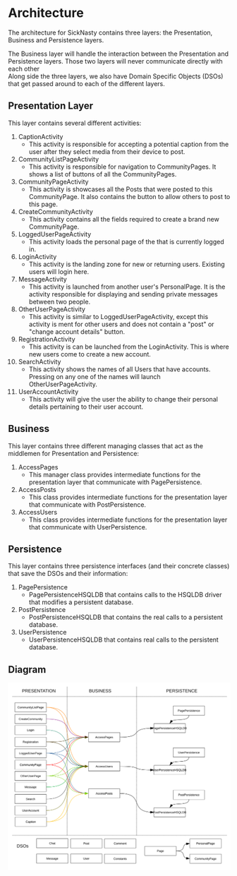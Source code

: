 # Architecture
The architecture for SickNasty contains three layers: the Presentation, Business and Persistence layers.  
  

The Business layer will handle the interaction between the Presentation and Persistence layers. Those two layers will never communicate directly with each other  
Along side the three layers, we also have Domain Specific Objects (DSOs) that get passed around to each of the different layers.  
  
## Presentation Layer
This layer contains several different activities:
1. CaptionActivity
    - This activity is responsible for accepting a potential caption from the user after they select media from their device to post.
2. CommunityListPageActivity
    - This activity is responsible for navigation to CommunityPages. It shows a list of buttons of all the CommunityPages.
3. CommunityPageActivity
    - This activity is showcases all the Posts that were posted to this CommunityPage. It also contains the button to allow others to post to this page.
4. CreateCommunityActivity
    - This activity contains all the fields required to create a brand new CommunityPage.
5. LoggedUserPageActivity
    - This activity loads the personal page of the that is currently logged in.
6. LoginActivity
    - This activity is the landing zone for new or returning users. Existing users will login here.
7. MessageActivity
    - This activity is launched from another user's PersonalPage. It is the activity responsible for displaying and sending private messages between two people.
8. OtherUserPageActivity
    - This activity is similar to LoggedUserPageActivity, except this activity is ment for other users and does not contain a "post" or "change account details" button.
9. RegistrationActivity
    - This activity is can be launched from the LoginActivity. This is where new users come to create a new account.
10. SearchActivity
    - This activity shows the names of all Users that have accounts. Pressing on any one of the names will launch OtherUserPageActivity.
11. UserAccountActivity
    - This activity will give the user the ability to change their personal details pertaining to their user account.
  
## Business
This layer contains three different managing classes that act as the middlemen for Presentation and Persistence:
1. AccessPages
    - This manager class provides intermediate functions for the presentation layer that communicate with PagePersistence.
2. AccessPosts
    - This class provides intermediate functions for the presentation layer that communicate with PostPersistence.
3. AccessUsers
    - This class provides intermediate functions for the presentation layer that communicate with UserPersistence.
  
## Persistence
This layer contains three persistence interfaces (and their concrete classes) that save the DSOs and their information:
1. PagePersistence
    - PagePersistenceHSQLDB that contains calls to the HSQLDB driver that modifies a persistent database.
2. PostPersistence
    - PostPersistenceHSQLDB that contains the real calls to a persistent database.
3. UserPersistence
    - UserPersistenceHSQLDB that contains real calls to the persistent database.
  
## Diagram
![](diagram.svg)
